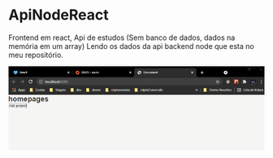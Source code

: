 # ApiNodeReact
Frontend em react, Api de estudos (Sem banco de dados, dados na memória em um array)
Lendo os dados da api backend node que esta no meu repositório.


![Alt Text](https://github.com/almcarvalho/ApiNodeReact/blob/main/demo/demo.gif)
